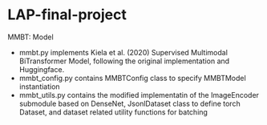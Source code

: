 # LAP-final-project

MMBT: Model


* mmbt.py implements Kiela et al. (2020) Supervised Multimodal BiTransformer Model, following the original
implementation and Huggingface. 
* mmbt_config.py contains MMBTConfig class to specify MMBTModel instantiation
* mmbt_utils.py contains the modified implementatin of the ImageEncoder submodule based on DenseNet, 
  JsonlDataset class to define torch Dataset, and dataset related utility functions for batching 